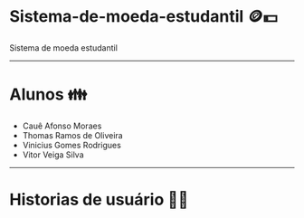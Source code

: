 # Sistema-de-moeda-estudantil 🪙💵
Sistema de moeda estudantil

---

# Alunos 👪

- Cauê Afonso Moraes
- Thomas Ramos de Oliveira
- Vinicius Gomes Rodrigues
- Vitor Veiga Silva

---

# Historias de usuário 📖👨
